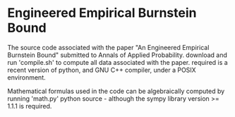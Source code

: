 # Engineered Empirical Burnstein Bound
The source code associated with the paper "An Engineered Empirical Burnstein Bound" submitted to Annals of Applied Probability.
download and run 'compile.sh' to compute all data associated with the paper.
required is a recent version of python, and GNU C++ compiler, under a POSIX environment.

Mathematical formulas used in the code can be algebraically computed by running 'math.py' python source - although the sympy library version >= 1.1.1 is required.  

